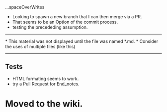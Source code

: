 ...spaceOverWrites

* Looking to spawn a new branch that I can then merge via a PR.
* That seems to be an Option of the commit process.
* testing the precededing assumption.

<hr>
* This material was not displayed until the file was named *.md.
* Consider the uses of multiple files (like this)

<hr>
<h2> Tests </h2>

* HTML formating seems to work.
* try a Pull Request for End_notes.
# Moved to the wiki.
